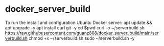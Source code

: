 # docker_server_build
To run the install and configuration Ubuntu Docker server:
apt update && apt upgrade -y
apt install curl git -y
cd $pwd
curl -o ~/serverbuild.sh https://raw.githubusercontent.com/guanz808/docker_server_build/main/serverbuild.sh
chmod +x ~/serverbuild.sh
sudo ~/serverbuild.sh -y